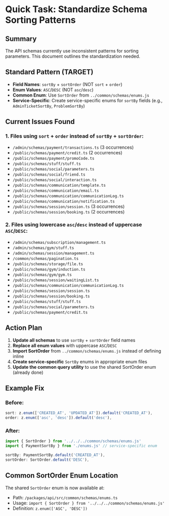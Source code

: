 # Quick Task: Standardize Schema Sorting Patterns

## Summary

The API schemas currently use inconsistent patterns for sorting parameters. This document outlines the standardization needed.

## Standard Pattern (TARGET)

- **Field Names**: `sortBy` + `sortOrder` (NOT `sort` + `order`)
- **Enum Values**: `ASC`/`DESC` (NOT `asc`/`desc`)
- **Common Enum**: Use `SortOrder` from `../common/schemas/enums.js`
- **Service-Specific**: Create service-specific enums for `sortBy` fields (e.g., `AdminTicketSortBy`, `ProblemSortBy`)

## Current Issues Found

### 1. Files using `sort` + `order` instead of `sortBy` + `sortOrder`:

- `/admin/schemas/payment/transactions.ts` (3 occurrences)
- `/public/schemas/payment/credit.ts` (2 occurrences)
- `/public/schemas/payment/promoCode.ts`
- `/public/schemas/stuff/stuff.ts`
- `/public/schemas/social/parameters.ts`
- `/public/schemas/social/friend.ts`
- `/public/schemas/social/interaction.ts`
- `/public/schemas/communication/template.ts`
- `/public/schemas/communication/email.ts`
- `/public/schemas/communication/communicationLog.ts`
- `/public/schemas/communication/notification.ts`
- `/public/schemas/session/session.ts` (3 occurrences)
- `/public/schemas/session/booking.ts` (2 occurrences)

### 2. Files using lowercase `asc`/`desc` instead of uppercase `ASC`/`DESC`:

- `/admin/schemas/subscription/management.ts`
- `/admin/schemas/gym/stuff.ts`
- `/admin/schemas/session/management.ts`
- `/common/schemas/pagination.ts`
- `/public/schemas/storage/file.ts`
- `/public/schemas/gym/induction.ts`
- `/public/schemas/gym/gym.ts`
- `/public/schemas/session/waitingList.ts`
- `/public/schemas/communication/communicationLog.ts`
- `/public/schemas/session/session.ts`
- `/public/schemas/session/booking.ts`
- `/public/schemas/stuff/stuff.ts`
- `/public/schemas/social/parameters.ts`
- `/public/schemas/payment/credit.ts`

## Action Plan

1. **Update all schemas** to use `sortBy` + `sortOrder` field names
2. **Replace all enum values** with uppercase `ASC`/`DESC`
3. **Import SortOrder** from `../common/schemas/enums.js` instead of defining inline
4. **Create service-specific** `SortBy` enums in appropriate enum files
5. **Update the common query utility** to use the shared SortOrder enum (already done)

## Example Fix

### Before:

```typescript
sort: z.enum(['CREATED_AT', 'UPDATED_AT']).default('CREATED_AT'),
order: z.enum(['asc', 'desc']).default('desc'),
```

### After:

```typescript
import { SortOrder } from '../../../common/schemas/enums.js'
import { PaymentSortBy } from './enums.js' // service-specific enum

sortBy: PaymentSortBy.default('CREATED_AT'),
sortOrder: SortOrder.default('DESC'),
```

## Common SortOrder Enum Location

The shared `SortOrder` enum is now available at:

- Path: `/packages/api/src/common/schemas/enums.ts`
- Usage: `import { SortOrder } from '../../../common/schemas/enums.js'`
- Definition: `z.enum(['ASC', 'DESC'])`
